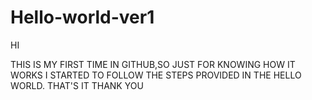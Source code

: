 # Hello-world-ver1
HI

THIS IS MY FIRST TIME IN GITHUB,SO JUST FOR KNOWING HOW IT WORKS I STARTED TO FOLLOW THE STEPS PROVIDED IN THE HELLO WORLD.
THAT'S IT
THANK YOU
